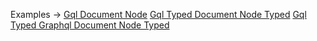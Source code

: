 <p class="ExampleLinks">Examples <span class="ExampleLinksTitleSeparator">-></span> <a href="../../examples/gql/gql-document-node">Gql Document Node</a> <span class="ExampleLinksSeparator"></span> <a href="../../examples/gql/gql-typed-document-node-typed">Gql Typed Document Node Typed</a> <span class="ExampleLinksSeparator"></span> <a href="../../examples/gql/gql-typed-graphql-document-node-typed">Gql Typed Graphql Document Node Typed</a></p>
